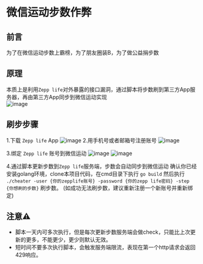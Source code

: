 # 微信运动步数作弊

## 前言
为了在微信运动步数上霸榜，为了朋友圈装B，为了做公益捐步数

## 原理
本质上是利用`Zepp life`对外暴露的接口漏洞，通过脚本将步数刷到第三方App服务器，再由第三方App同步到微信运动实现
<br>
![image](img/1.png)


## 刷步步骤
1.下载 `Zepp life` App
![image](img/step/zepp_life_app.png)
2.用手机号或者邮箱号注册账号
![image](img/step/register2.png)

3.绑定 `Zepp life` 账号到微信运动
![image](img/step/bind_wx1.png)
![image](img/step/bind_wx2.png)


4.通过脚本更新步数到`Zepp life`服务端，步数会自动同步到微信运动
确认你已经安装golang环境，clone本项目代码，在cmd目录下执行
```go build```
然后执行
```./cheater -user {你的zepplife账号} -password {你的zepp life密码} -step {你想刷的步数}```
刷步数。
(如成功无法刷步数，建议重新注册一个新账号并重新绑定)

## 注意⚠️
- 脚本一天内可多次执行，但是每次更新步数服务端会做check，只能比上次更新的更多，不能更少，更少则默认无效。
- 短时间不要多次执行脚本，会触发服务端限流，表现在第一个http请求会返回429响应。

